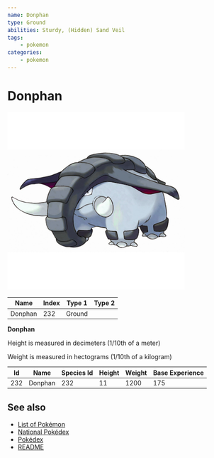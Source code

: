 ```yaml
---
name: Donphan
type: Ground
abilities: Sturdy, (Hidden) Sand Veil
tags:
    - pokemon
categories:
    - pokemon
---
```


# Donphan


![Donphan](images/232.png)

| **Name** | **Index** | **Type 1** | **Type 2** |
|----|----|----|----|
| Donphan | 232 | Ground  |  |

**Donphan** 


Height is measured in decimeters (1/10th of a meter)

Weight is measured in hectograms (1/10th of a kilogram)

| **Id** | **Name** | **Species Id** | **Height** | **Weight** | **Base Experience** |
|--------|----------|----------------|------------|------------|---------------------|
| 232 | Donphan | 232 | 11 | 1200 | 175 |


## See also

- [List of Pokémon](../pokemon.md)
- [National Pokédex](../national_pokedex.md)
- [Pokédex](../pokedex.md)
- [README](../README.md)
